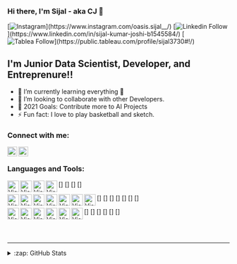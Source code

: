 ### Hi there, I'm Sijal - aka CJ 👋

[![Instagram]("https://github.com/sijal001/git_repo/blob/6ecdf1ab9014e46d2d9369bf0d746b21b9e8efdc/icons/instagram.png")](https://www.instagram.com/oasis.sijal__/)
[![Linkedin Follow]("https://github.com/sijal001/git_repo/blob/6ecdf1ab9014e46d2d9369bf0d746b21b9e8efdc/icons/linkedin.png")](https://www.linkedin.com/in/sijal-kumar-joshi-b1545584/)
[![Tablea Follow](h"https://github.com/sijal001/git_repo/blob/6ecdf1ab9014e46d2d9369bf0d746b21b9e8efdc/icons/tableau.png")](https://public.tableau.com/profile/sijal3730#!/)

## I'm Junior Data Scientist, Developer, and Entreprenure!!

- 🌱 I’m currently learning everything 🤣
- 👯 I’m looking to collaborate with other Developers.
- 🥅 2021 Goals: Contribute more to AI Projects
- ⚡ Fun fact: I love to play basketball and sketch.


### Connect with me:


[<img align="left" alt="Sijal | LinkedIn" width="22px" src="https://github.com/sijal001/git_repo/blob/6ecdf1ab9014e46d2d9369bf0d746b21b9e8efdc/icons/linkedin.png" />][linkedin]
[<img align="left" alt="Sijal | Instagram" width="22px" src="https://github.com/sijal001/git_repo/blob/6ecdf1ab9014e46d2d9369bf0d746b21b9e8efdc/icons/instagram.png" />][instagram]

<br />

### Languages and Tools:

[<img align="left" alt="Visual Studio Code" width="26px" src="https://github.com/sijal001/git_repo/blob/6ecdf1ab9014e46d2d9369bf0d746b21b9e8efdc/icons/visual studio.png">]
[<img align="left" alt="Visual Studio Code" width="26px" src="https://github.com/sijal001/git_repo/blob/6ecdf1ab9014e46d2d9369bf0d746b21b9e8efdc/icons/anaconda.png">]
[<img align="left" alt="Visual Studio Code" width="26px" src="https://github.com/sijal001/git_repo/blob/6ecdf1ab9014e46d2d9369bf0d746b21b9e8efdc/icons/linux.png">]
[<img align="left" alt="Visual Studio Code" width="26px" src="https://github.com/sijal001/git_repo/blob/6ecdf1ab9014e46d2d9369bf0d746b21b9e8efdc/icons/python.png">]

[<img align="left" alt="Visual Studio Code" width="26px" src="https://github.com/sijal001/git_repo/blob/6ecdf1ab9014e46d2d9369bf0d746b21b9e8efdc/icons/flask.png">]
[<img align="left" alt="Visual Studio Code" width="26px" src="https://github.com/sijal001/git_repo/blob/6ecdf1ab9014e46d2d9369bf0d746b21b9e8efdc/icons/scrapy.png">]
[<img align="left" alt="Visual Studio Code" width="26px" src="https://github.com/sijal001/git_repo/blob/6ecdf1ab9014e46d2d9369bf0d746b21b9e8efdc/icons/geopy.png">]
[<img align="left" alt="Visual Studio Code" width="26px" src="https://github.com/sijal001/git_repo/blob/6ecdf1ab9014e46d2d9369bf0d746b21b9e8efdc/icons/pandas.png">]
[<img align="left" alt="Visual Studio Code" width="26px" src="https://github.com/sijal001/git_repo/blob/6ecdf1ab9014e46d2d9369bf0d746b21b9e8efdc/icons/numpy.png">]
[<img align="left" alt="Visual Studio Code" width="26px" src="https://github.com/sijal001/git_repo/blob/6ecdf1ab9014e46d2d9369bf0d746b21b9e8efdc/icons/scikitearn.png">]
[<img align="left" alt="Visual Studio Code" width="26px" src="https://github.com/sijal001/git_repo/blob/6ecdf1ab9014e46d2d9369bf0d746b21b9e8efdc/icons/plotly.png">]

[<img align="left" alt="Visual Studio Code" width="26px" src="https://github.com/sijal001/git_repo/blob/6ecdf1ab9014e46d2d9369bf0d746b21b9e8efdc/icons/tableau.png">]
[<img align="left" alt="Visual Studio Code" width="26px" src="https://github.com/sijal001/git_repo/blob/6ecdf1ab9014e46d2d9369bf0d746b21b9e8efdc/icons/docker.png">]
[<img align="left" alt="Visual Studio Code" width="26px" src="https://github.com/sijal001/git_repo/blob/6ecdf1ab9014e46d2d9369bf0d746b21b9e8efdc/icons/sql.png">]
[<img align="left" alt="Visual Studio Code" width="26px" src="https://github.com/sijal001/git_repo/blob/6ecdf1ab9014e46d2d9369bf0d746b21b9e8efdc/icons/mysql.png">]
[<img align="left" alt="Visual Studio Code" width="26px" src="https://github.com/sijal001/git_repo/blob/6ecdf1ab9014e46d2d9369bf0d746b21b9e8efdc/icons/git.png">]
[<img align="left" alt="Visual Studio Code" width="26px" src="https://github.com/sijal001/git_repo/blob/6ecdf1ab9014e46d2d9369bf0d746b21b9e8efdc/icons/github.png">]


<br />
<br />

---

<details>
  <summary>:zap: GitHub Stats</summary>

  <img align="left" alt="codeSTACKr's GitHub Stats" src="https://github-readme-stats.codestackr.vercel.app/api?username=sijal001&show_icons=true&hide_border=true" />

</details>


[instagram]: https://www.instagram.com/oasis.sijal__/
[linkedin]: https://www.linkedin.com/in/sijal-kumar-joshi-b1545584/
[tableauplaylist]: https://public.tableau.com/profile/sijal3730#!/
